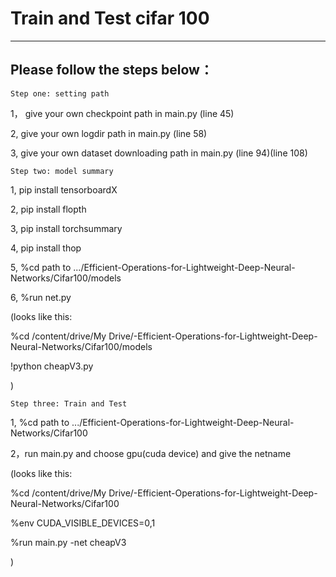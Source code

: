 # Train and Test cifar 100 


***
## Please follow the steps below：

`Step one: setting path` 

1， give your own checkpoint path in main.py (line 45) 

2,  give your own logdir path in main.py (line 58) 

3,  give your own dataset downloading path in main.py (line 94)(line 108)



`Step two: model summary`

1,  pip install tensorboardX 

2,  pip install flopth 

3,  pip install torchsummary 

4,  pip install thop 

5,  %cd path to .../Efficient-Operations-for-Lightweight-Deep-Neural-Networks/Cifar100/models 

6,  %run net.py 

(looks like this:

%cd /content/drive/My Drive/-Efficient-Operations-for-Lightweight-Deep-Neural-Networks/Cifar100/models

!python cheapV3.py

)


`Step three: Train and Test`

1,  %cd path to .../Efficient-Operations-for-Lightweight-Deep-Neural-Networks/Cifar100 

2，run main.py and choose gpu(cuda device) and give the netname 

(looks like this:

%cd /content/drive/My Drive/-Efficient-Operations-for-Lightweight-Deep-Neural-Networks/Cifar100

%env CUDA_VISIBLE_DEVICES=0,1

%run main.py -net cheapV3

)
